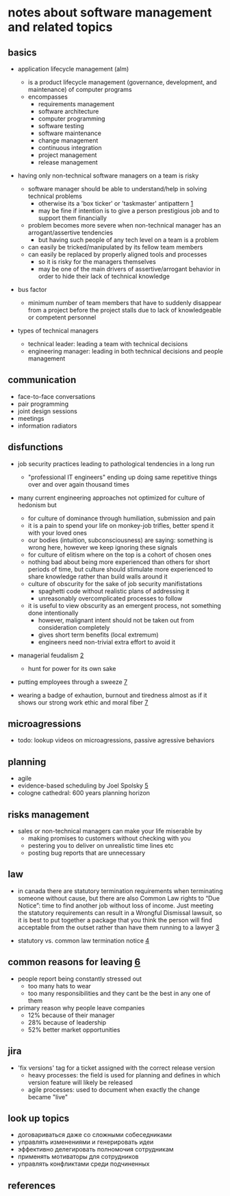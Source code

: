 # notes about software management and related topics

## basics

- application lifecycle management (alm)
  - is a product lifecycle management (governance, development, and maintenance) of computer programs
  - encompasses
    - requirements management
    - software architecture
    - computer programming
    - software testing
    - software maintenance
    - change management
    - continuous integration
    - project management
    - release management

- having only non-technical software managers on a team is risky
  - software manager should be able to understand/help in solving technical problems
    - otherwise its a 'box ticker' or 'taskmaster' antipattern [1]
    - may be fine if intention is to give a person prestigious job and to support them financially
  - problem becomes more severe when non-technical manager has an arrogant/assertive tendencies
    - but having such people of any tech level on a team is a problem
  - can easily be tricked/manipulated by its fellow team members
  - can easily be replaced by properly aligned tools and processes
    - so it is risky for the managers themselves
    - may be one of the main drivers of assertive/arrogant behavior in order to hide their lack of technical knowledge

- bus factor
  - minimum number of team members that have to suddenly disappear from a project before 
    the project stalls due to lack of knowledgeable or competent personnel

- types of technical managers
  - technical leader: leading a team with technical decisions
  - engineering manager: leading in both technical decisions and people management


## communication

- face-to-face conversations
- pair programming
- joint design sessions
- meetings
- information radiators


## disfunctions

- job security practices leading to pathological tendencies in a long run
  - "professional IT engineers" ending up doing same repetitive things over and over again thousand times

- many current engineering approaches not optimized for culture of hedonism but 
  - for culture of dominance through humiliation, submission and pain 
  - it is a pain to spend your life on monkey-job trifles, better spend it with your loved ones
  - our bodies (intuition, subconsciousness) are saying: something is wrong here, however we keep ignoring these signals
  - for culture of elitism where on the top is a cohort of chosen ones
  - nothing bad about being more experienced than others for short periods of time, but culture 
    should stimulate more experienced to share knowledge rather than build walls around it
  - culture of obscurity for the sake of job security manifistations
    - spaghetti code without realistic plans of addressing it
    - unreasonably overcomplicated processes to follow
  - it is useful to view obscurity as an emergent process, not something done intentionally
    - however, malignant intent should not be taken out from consideration completely
    - gives short term benefits (local extremum)
    - engineers need non-trivial extra effort to avoid it

- managerial feudalism [2]
  - hunt for power for its own sake

- putting employees through a sweeze [7]
- wearing a badge of exhaution, burnout and tiredness almost as if it shows our strong work ethic and moral fiber [7]


## microagressions

- todo: lookup videos on microagressions, passive agressive behaviors


## planning

- agile
- evidence-based scheduling by Joel Spolsky [5]
- cologne cathedral: 600 years planning horizon


## risks management

- sales or non-technical managers can make your life miserable by
  - making promises to customers without checking with you
  - pestering you to deliver on unrealistic time lines etc
  - posting bug reports that are unnecessary 


## law

- in canada there are statutory termination requirements when terminating someone without cause, 
  but there are also Common Law rights to “Due Notice”: time to find another job without loss of income.
  Just meeting the statutory requirements can result in a Wrongful Dismissal lawsuit, so it is best to 
  put together a package that you think the person will find acceptable from the outset rather than have 
  them running to a lawyer [3]

- statutory vs. common law termination notice [4]


## common reasons for leaving [6]

- people report being constantly stressed out
  - too many hats to wear
  - too many responsibilities and they cant be the best in any one of them
- primary reason why people leave companies
  - 12% because of their manager 
  - 28% because of leadership
  - 52% better market opportunities


## jira

- 'fix versions' tag for a ticket assigned with the correct release version
  - heavy processes: the field is used for planning and defines in which version feature will likely be released
  - agile processes: used to document when exactly the change became "live"


## look up topics

- договариваться даже со сложными собеседниками
- управлять изменениями и генерировать идеи
- эффективно делегировать полномочия сотрудникам
- применять мотиваторы для сотрудников
- управлять конфликтами среди подчиненных


## references

[1]: https://en.wikipedia.org/wiki/Bullshit_Jobs
[2]: https://www.youtube.com/watch?v=R07TlNqz9X4
[3]: https://www.infoq.com/articles/development-manager-role/
[4]: https://www.aflawyers.ca/termination-notice/
[5]: https://www.joelonsoftware.com/2007/10/26/evidence-based-scheduling/
[6]: https://youtu.be/Q_bJVokYLRI
[7]: https://www.youtube.com/watch?v=LY-ZyodLTGA
